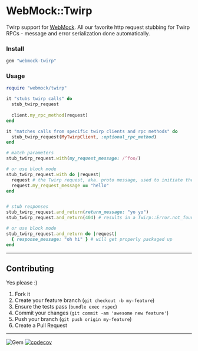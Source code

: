 WebMock::Twirp
======
Twirp support for [WebMock](https://github.com/bblimke/webmock).  All our favorite http request stubbing for Twirp RPCs - message and error serialization done automatically.

###  Install
```ruby
gem "webmock-twirp"
```

###  Usage
```ruby
require "webmock/twirp"

it "stubs twirp calls" do 
  stub_twirp_request
  
  client.my_rpc_method(request)
end

it "matches calls from specific twirp clients and rpc methods" do
  stub_twirp_request(MyTwirpClient, :optional_rpc_method)
end

# match parameters
stub_twirp_request.with(my_request_message: /^foo/)

# or use block mode
stub_twirp_request.with do |request|
  request # the Twirp request, aka. proto message, used to initiate the request
  request.my_request_message == "hello"
end


# stub responses
stub_twirp_request.and_return(return_message: "yo yo")
stub_twirp_request.and_return(404) # results in a Twirp::Error.not_found

# or use block mode
stub_twirp_request.and_return do |request|
  { response_message: "oh hi" } # will get properly packaged up
end
```


----
## Contributing

Yes please  :)

1. Fork it
1. Create your feature branch (`git checkout -b my-feature`)
1. Ensure the tests pass (`bundle exec rspec`)
1. Commit your changes (`git commit -am 'awesome new feature'`)
1. Push your branch (`git push origin my-feature`)
1. Create a Pull Request


----
![Gem](https://img.shields.io/gem/dt/webmock-twirp?style=plastic)
[![codecov](https://codecov.io/gh/dpep/webmock-twirp/branch/main/graph/badge.svg)](https://codecov.io/gh/dpep/webmock-twirp)
